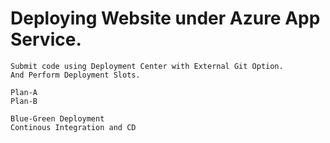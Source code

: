 # Deploying Website under Azure App Service.
	Submit code using Deployment Center with External Git Option.
    And Perform Deployment Slots.

    Plan-A
    Plan-B

    Blue-Green Deployment
    Continous Integration and CD